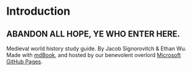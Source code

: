# Introduction

## ABANDON ALL HOPE, YE WHO ENTER HERE.

Medieval world history study guide. By Jacob Signorovitch & Ethan Wu. Made
with [mdBook](https://github.com/rust-lang/mdBook), and hosted by our
benevolent overlord [Microsoft GitHub Pages](https://pages.github.com/).
